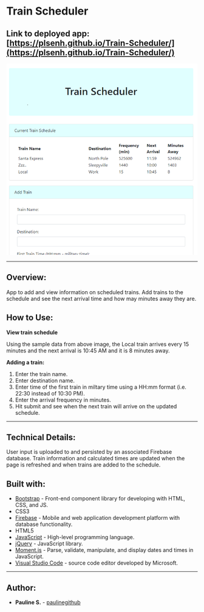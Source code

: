 # Train Scheduler

## Link to deployed app: [https://plsenh.github.io/Train-Scheduler/](https://plsenh.github.io/Train-Scheduler/)

![screenshot](./assets/images/TrainScheduler.PNG)

---

## Overview:

App to add and view information on scheduled trains. Add trains to the schedule and see the next arrival time and how may minutes away they are.

## How to Use:

**View train schedule**

Using the sample data from above image, the Local train arrives every 15 minutes and the next arrival is 10:45 AM and it is 8 minutes away.

**Adding a train:**

1. Enter the train name.
2. Enter destination name.
3. Enter time of the first train in miltary time using a HH:mm format (i.e. 22:30 instead of 10:30 PM).
4. Enter the arrival frequency in minutes.
5. Hit submit and see when the next train will arrive on the updated schedule.

---

## Technical Details:

User input is uploaded to and persisted by an associated Firebase database. Train information and calculated times are updated when the page is refreshed and when trains are added to the schedule.

## Built with:

- [Bootstrap](https://getbootstrap.com/) - Front-end component library for developing with HTML, CSS, and JS.
- CSS3
- [Firebase](https://firebase.google.com/) - Mobile and web application development platform with database functionality.
- HTML5
- [JavaScript](https://developer.mozilla.org/en-US/docs/Web/JavaScript) - High-level programming language.
- [jQuery](https://jquery.com/) - JavaScript library.
- [Moment.js](https://momentjs.com/) - Parse, validate, manipulate, and display dates and times in JavaScript.
- [Visual Studio Code](https://code.visualstudio.com/) - source code editor developed by Microsoft.

---

## Author:

- **Pauline S.** - [paulinegithub](https://github.com/paulinegithub)
